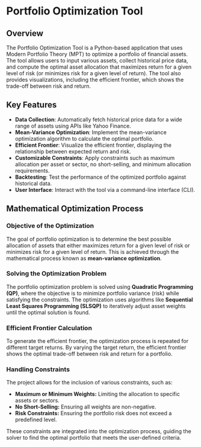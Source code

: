 # Portfolio Optimization Tool

## Overview

The Portfolio Optimization Tool is a Python-based application that uses Modern Portfolio Theory (MPT) to optimize a portfolio of financial assets. The tool allows users to input various assets, collect historical price data, and compute the optimal asset allocation that maximizes return for a given level of risk (or minimizes risk for a given level of return). The tool also provides visualizations, including the efficient frontier, which shows the trade-off between risk and return.

## Key Features

- **Data Collection**: Automatically fetch historical price data for a wide range of assets using APIs like Yahoo Finance.
- **Mean-Variance Optimization**: Implement the mean-variance optimization algorithm to calculate the optimal portfolio.
- **Efficient Frontier**: Visualize the efficient frontier, displaying the relationship between expected return and risk.
- **Customizable Constraints**: Apply constraints such as maximum allocation per asset or sector, no short-selling, and minimum allocation requirements.
- **Backtesting**: Test the performance of the optimized portfolio against historical data.
- **User Interface**: Interact with the tool via a command-line interface (CLI).

## Mathematical Optimization Process

### Objective of the Optimization

The goal of portfolio optimization is to determine the best possible allocation of assets that either maximizes return for a given level of risk or minimizes risk for a given level of return. This is achieved through the mathematical process known as **mean-variance optimization**.


### Solving the Optimization Problem

The portfolio optimization problem is solved using **Quadratic Programming (QP)**, where the objective is to minimize portfolio variance (risk) while satisfying the constraints. The optimization uses algorithms like **Sequential Least Squares Programming (SLSQP)** to iteratively adjust asset weights until the optimal solution is found.

### Efficient Frontier Calculation

To generate the efficient frontier, the optimization process is repeated for different target returns. By varying the target return, the efficient frontier shows the optimal trade-off between risk and return for a portfolio.

### Handling Constraints

The project allows for the inclusion of various constraints, such as:
- **Maximum or Minimum Weights:** Limiting the allocation to specific assets or sectors.
- **No Short-Selling:** Ensuring all weights are non-negative.
- **Risk Constraints:** Ensuring the portfolio risk does not exceed a predefined level.

These constraints are integrated into the optimization process, guiding the solver to find the optimal portfolio that meets the user-defined criteria.

